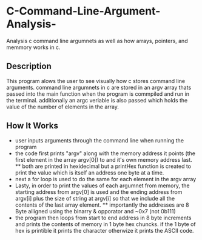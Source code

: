 # C-Command-Line-Argument-Analysis-

Analysis c command line argumnets as well as how arrays, pointers, and memmory works in c.

## Description

This program alows the user to see visually how c stores command line arguments. command line argumnets in c are stored in an argv array thats passed into the main function when the program is commpiled and run in the terminal. additionally an argc veriable is also passed which holds the value of the number of elements in the array.

## How It Works

* user inputs arguments through the command line when running the program
* the code first prints "argv" along with the memory address it points (the first element in the array argv[0]) to and it's own memory address last.
** both are printed in hexidecimal but a printHex function is created to print the value which is itself an address one byte at a time.
* next a for loop is used to do the same for each element in the argv array
* Lasty, in order to print the values of each argumnet from memory, the starting address from argv[0] is used and the ending address from argv[i] plus the size of string at argv[i] so that we include all the contents of the last array element.
** importantly the addresses are 8 Byte alligned using the binarry & opporator and ~0x7 (not 0b111)
* the program then loops from start to end address in 8 byte increments and prints the contents of memory in 1 byte hex chuncks. if the 1 byte of hex is printible it prints the character otherwize it prints the ASCII code.
